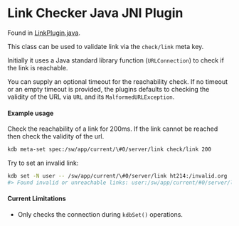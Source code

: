 # Link Checker Java JNI Plugin

Found in [LinkPlugin.java](src/main/java/org/libelektra/plugin/LinkPlugin.java).

This class can be used to validate link via the `check/link` meta key.

Initially it uses a Java standard library function (`URLConnection`) to check if the link is reachable.

You can supply an optional timeout for the reachability check.
If no timeout or an empty timeout is provided, the plugins defaults to
checking the validity of the URL via `URL` and its `MalformedURLException`.

#### Example usage

Check the reachability of a link for 200ms.
If the link cannot be reached then check the validity of the url.

```sh
kdb meta-set spec:/sw/app/current/\#0/server/link check/link 200
```

Try to set an invalid link:

```sh
kdb set -N user -- /sw/app/current/\#0/server/link ht214:/invalid.org
#> Found invalid or unreachable links: user:/sw/app/current/#0/server/link
```

#### Current Limitations

- Only checks the connection during `kdbSet()` operations.

